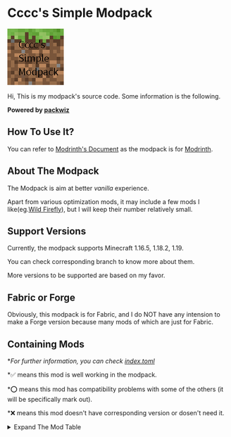 # Cccc's Simple Modpack

![icon](cover.png)

Hi, This is my modpack's source code. Some information is the following.

**Powered by [packwiz](https://github.com/packwiz/packwiz)**

## How To Use It?

You can refer to [Modrinth's Document](https://docs.modrinth.com/docs/modpacks/playing_modpacks/) as the modpack is for [Modrinth](https://modrinth.com/modpacks).

## About The Modpack

The Modpack is aim at better *vanilla* experience.

Apart from various optimization mods, it may include a few mods I like(eg.[Wild Firefly](https://modrinth.com/mod/wildfirefly)), but I will keep their number relatively small.

## Support Versions

Currently, the modpack supports Minecraft 1.16.5, 1.18.2, 1.19.

You can check corresponding branch to know more about them.

More versions to be supported are based on my favor.

## Fabric or Forge

Obviously, this modpack is for Fabric, and I do NOT have any intension to make a Forge version because many mods of which are just for Fabric.

## Containing Mods

**For further information, you can check [index.toml](index.toml)*

*✅ means this mod is well working in the modpack.

*⭕ means this mod has compatibility problems with some of the others (it will be specifically mark out).

*❌ means this mod doesn't have corresponding version or dosen't need it.

<details><summary>Expand The Mod Table</summary>

|   Mods    |   1.19    |    1.18.2    |    1.16.5    |
|-----------|-----------|-----------|-----------|
|Alternate Current|✅|✅|✅|
|Amecs|✅|✅|✅|
|Animatica|✅|✅|❌|
|Architectury API|✅|✅|✅|
|Armor Points ++ / Health Stacking|✅|✅|❌|
|AttributeFix|✅|✅|❌|
|Auto HUD|✅|✅|❌|
|bad packets|✅|✅|❌ (no need)|
|Better Drpped Items|❌|❌|✅|
|Better Hurt Cam|❌|✅|❌|
|Better Loading Screen|✅|✅|✅|
|Better Mount HUD|✅|✅|❌|
|Better Nether Map|❌|✅|✅|
|Better Safe Bed|✅|✅|✅|
|Blanket client-tweaks|❌|✅|❌|
|Block Entity Extended Rendering|✅|✅|❌|
|Boat Item View|✅|✅|✅|
|Borderless Mining|✅|✅|✅|
|Better Recipe Book|✅|✅|✅|
|cAn i MiNe thIS bLOCk?|✅|✅|✅|
|Carpet Extra|✅|✅|✅|
|Carpet-Fixes|✅|✅|❌|
|Carpet|✅|✅|✅|
|Chat Heads|✅|✅|✅|
|Chat Lag Fix|❌|❌|✅|
|Chime|✅|✅|✅|
|CIT Resewn|✅|✅|❌|
|Client Commands|✅|✅|✅ (From GitHub)|
|Cloth API|✅|✅|✅|
|Cloth Config API|✅|✅|✅|
|Colormatic|✅|✅|✅|
|Continuity|✅|✅|❌|
|Crowmap|✅|✅|✅|
|CullLessLeaves|✅|⭕|❌|
|CustomSkinLoader|✅|✅|✅|
|Debugify|✅|✅|❌|
|Delete Worlds To Trash|❌|✅|❌|
|Detail Armor Bar|✅|✅|✅|
|Don't Clear Chat History|✅|✅|✅|
|Don't Drop It!|❌|✅|✅|
|Dynamic FPS|✅|✅|✅|
|Dynamic Crosshair|✅|✅|❌|
|Dynamic Crosshair Compat|✅|✅|❌|
|Enhanced Attack Indicator|✅|✅|✅|
|Enhanced Block Entities|✅|✅|✅|
|Entity Texture Features [Fabric]|✅|✅|✅|
|Fabric API|✅|✅|✅|
|FabricCrossDimTPFix|❌|✅|✅|
|Fabric Language Kotlin|✅|✅|✅|
|FabricSkyboxes|✅|✅|✅|
|Fabrishot|✅|✅|✅|
|Falling Leaves|✅|✅|✅|
|Fastload|✅|✅|❌|
|FerriteCore|✅|✅|✅|
|ForgeConfigAPIPort|✅|✅ (No need)|❌|
|Held Item Info|✅|✅|✅|
|Horse Stats Vanilla|✅|✅|✅|
|Iceberg|✅|✅|❌|
|IMBlockerFabric|✅|✅|✅|
|Improved Fire Overlay|✅|✅|✅|
|Indium|✅|✅|✅|
|Inventory Profiles Next|✅|✅|✅|
|Iris Shaders|✅|✅|✅|
|Item Borders|✅|✅|❌|
|Item Highlighter|✅|✅|❌|
|Item Model Fix|✅|✅|✅|
|Item Scroller|❌|✅|✅|
|JSON Model Extensions|⭕ (see [WaveyCapes/issues/20](https://github.com/tr7zw/WaveyCapes/issues/20))|❌|❌|
|Know My Name!|✅|✅|❌|
|Krypton|✅|✅|✅|
|LambdaBetterGrass|✅|✅|✅|
|LambDynamicLights|✅|✅|✅|
|Language Reload|✅|✅|❌|
|LazyDFU|✅|✅|✅|
|Litematica|❌|✅|✅|
|Lithium|✅|✅|✅|
|Make Bubbles Pop|✅|✅|❌|
|malilib|❌|✅|✅|
|LAN World Plug-n-Play (mcwifipnp)|✅|✅|✅|
|Memory Leak Fix|✅|✅|❌|
|MiniHUD|❌|✅|✅|
|Mod Menu|✅|✅|✅|
|ModUpdater|❌|❌|✅|
|More Culling|✅|✅|❌|
|MoreMcmeta|✅|✅|✅|
|multiconnect|⭕ (see [WildFirefly/issues/2](https://github.com/FireMuffin303/WildFirefly/issues/2))|❌|✅(From GitHub)|
|Multi World Borders|✅|✅|✅|
|Music Duration Reducer|✅|✅|✅|
|No Chat Reports|✅|❌|❌|
|No More Useless Keys - NMUK|✅|✅|✅|
|Not Enough Animations|✅|✅|✅|
|NotifMod|✅|✅|✅|
|Ok Zoomer|⭕ (quilt needed)|⭕|✅|
|OptiGUI|✅|✅|❌|
|Phosphor|⭕ (Choose Starlight as replacement)|⭕|✅|
|Rainbowify|✅|✅|❌|
|Raised|✅|✅|✅|
|Recipe Book is Pain|✅|✅|❌|
|Reese's Sodium Options|✅|✅|✅|
|Resounding|❌|✅|❌|
|Roughly Enough Items (REI)|✅|✅|✅|
|Show Me Your Skin!|✅|✅|❌|
|Show Me What You Got|❌|✅|❌|
|Simple Voice Chat|✅|✅|❌|
|'Slight' Gui Modifications|✅|✅|✅|
|Smooth Scrolling Everywhere|✅|✅|✅|
|Sodium Extra|✅|✅|✅|
|Sodium|✅|✅|✅|
|Starlight (Fabric)|✅|✅|❌|
|Suggestion Tweaker|✅|✅|❌|
|Symbol Chat|✅|✅|❌|
|thorium|✅|✅|❌|
|TieFix|✅|✅|❌|
|Title Fixer|❌|❌|✅|
|Tooltips+|✅|❌|✅|
|TRansliterationLib|❌|❌|✅|
|Tweakermore|❌|✅|✅|
|Tweakeroo|❌|✅|✅|
|UI Input Undo (Fabric)|✅|✅|❌|
|VehicleFix|✅|❌|❌|
|ViaFabric|✅|✅|✅|
|Visuality|✅|✅|❌|
|Very Many Players (Fabric)|✅ (Develeoping)|✅|❌|
|Wavey Capes|✅|✅|✅|
|Wild Firefly|✅|❌|❌|
|WTHIT|✅|✅|✅|
|Your Options Shall Be Respected (YOSBR)|✅|✅|✅|
|Zoomify|✅|✅|❌|

</details>
